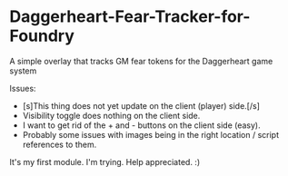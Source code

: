 # Daggerheart-Fear-Tracker-for-Foundry
A simple overlay that tracks GM fear tokens for the Daggerheart game system

Issues:
- [s]This thing does not yet update on the client (player) side.[/s]
- Visibility toggle does nothing on the client side.
- I want to get rid of the + and - buttons on the client side (easy).
- Probably some issues with images being in the right location / script references to them.

It's my first module. I'm trying. Help appreciated. :)
